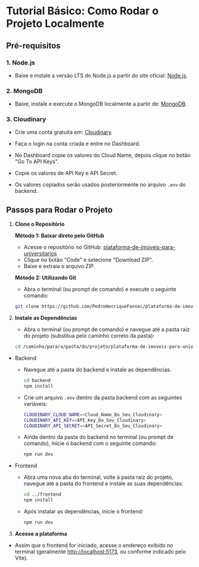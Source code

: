 # Tutorial Básico: Como Rodar o Projeto Localmente

## Pré-requisitos

### 1. **Node.js**

- Baixe e instale a versão LTS do Node.js a partir do site oficial: [Node.js](https://nodejs.org/).

### 2. **MongoDB**

- Baixe, instale e execute o MongoDB localmente a partir de: [MongoDB](https://www.mongodb.com/try/download/community).

### 3. **Cloudinary**

- Crie uma conta gratuita em: [Cloudinary](https://cloudinary.com/).

- Faça o login na conta criada e entre no Dashboard.

- No Dashboard copie os valores do Cloud Name, depois clique no botão "Go To API Keys".

- Copie os valores de API Key e API Secret.

- Os valores copiados serão usados posteriormente no arquivo `.env` do backend.

## Passos para Rodar o Projeto

1. **Clone o Repositório**

    **Método 1: Baixar direto pelo GitHub**
    - Acesse o repositório no GitHub: [plataforma-de-imoveis-para-universitarios](https://github.com/PedroHenriqueFonsec/plataforma-de-imoveis-para-universitarios)
    - Clique no botão "Code" e selecione "Download ZIP".
    - Baixe e extraia o arquivo ZIP.

    **Método 2: Utilizando Git**
    - Abra o terminal (ou prompt de comando) e execute o seguinte comando:

    ```bash
    git clone https://github.com/PedroHenriqueFonsec/plataforma-de-imoveis-para-universitarios.git
    ```

2. **Instale as Dependências**

    - Abra o terminal (ou prompt de comando) e navegue até a pasta raiz do projeto (substitua pelo caminho correto da pasta):

    ```bash
    cd /caminho/para/a/pasta/do/projeto/plataforma-de-imoveis-para-universitarios-main
    ```

- Backend

  - Navegue até a pasta do backend e instale as dependências.

    ```bash
    cd backend
    npm install
    ```

  - Crie um arquivo `.env` dentro da pasta backend com as seguintes variáveis:
 
    ```bash
    CLOUDINARY_CLOUD_NAME=<Cloud_Name_Do_Seu_Cloudinary>
    CLOUDINARY_API_KEY=<API_Key_Do_Seu_Cloudinary>
    CLOUDINARY_API_SECRET=<API_Secret_Do_Seu_Cloudinary>
    ```

  - Ainda dentro da pasta do backend no terminal (ou prompt de comando), inicie o backend com o seguinte comando:

    ```bash
    npm run dev
    ```

- Frontend

  - Abra uma nova aba do terminal, volte à pasta raiz do projeto, navegue até a pasta do frontend e instale as suas dependências:

    ```bash
    cd ../frontend
    npm install
    ```

  - Após instalar as dependências, inicie o frontend:

    ```bash
    npm run dev
    ```

3. **Acesse a plataforma**

- Assim que o frontend for iniciado, acesse o endereço exibido no terminal (geralmente <http://localhost:5173>, ou conforme indicado pelo Vite).

